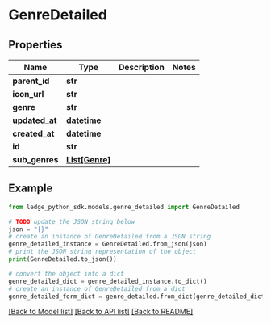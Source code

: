 # GenreDetailed


## Properties

Name | Type | Description | Notes
------------ | ------------- | ------------- | -------------
**parent_id** | **str** |  | 
**icon_url** | **str** |  | 
**genre** | **str** |  | 
**updated_at** | **datetime** |  | 
**created_at** | **datetime** |  | 
**id** | **str** |  | 
**sub_genres** | [**List[Genre]**](Genre.md) |  | 

## Example

```python
from ledge_python_sdk.models.genre_detailed import GenreDetailed

# TODO update the JSON string below
json = "{}"
# create an instance of GenreDetailed from a JSON string
genre_detailed_instance = GenreDetailed.from_json(json)
# print the JSON string representation of the object
print(GenreDetailed.to_json())

# convert the object into a dict
genre_detailed_dict = genre_detailed_instance.to_dict()
# create an instance of GenreDetailed from a dict
genre_detailed_form_dict = genre_detailed.from_dict(genre_detailed_dict)
```
[[Back to Model list]](../README.md#documentation-for-models) [[Back to API list]](../README.md#documentation-for-api-endpoints) [[Back to README]](../README.md)


